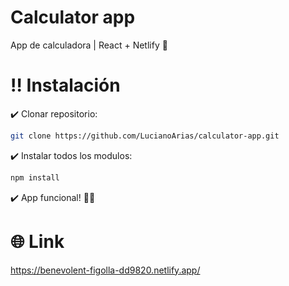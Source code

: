 # Calculator app

App de calculadora | React + Netlify 🚀

# ‼️ Instalación

✔️ Clonar repositorio:

```bash
git clone https://github.com/LucianoArias/calculator-app.git
```

✔️ Instalar todos los modulos:

```bash
npm install
```

✔️ App funcional! 🚀💃

# 🌐 Link

https://benevolent-figolla-dd9820.netlify.app/
